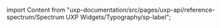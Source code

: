 
import Content from "uxp-documentation/src/pages/uxp-api/reference-spectrum/Spectrum UXP Widgets/Typography/sp-label";

<Content query="product=xd"/>
